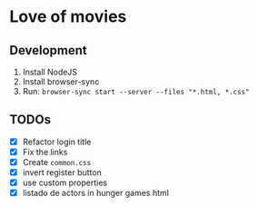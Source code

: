 # Love of movies

## Development

1. Install NodeJS
2. Install browser-sync
3. Run: `browser-sync start --server --files "*.html, *.css"`

## TODOs

- [x] Refactor login title
- [x] Fix the links
- [x] Create `common.css`
- [x] invert register button
- [x] use custom properties
- [x] listado de actors in hunger games html
